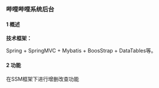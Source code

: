 ### 哔哩哔哩系统后台

#### 1 概述
**技术框架：**<br>

  Spring + SpringMVC + Mybatis + BoosStrap + DataTables等。
  
#### 2 功能

在SSM框架下进行增删改查功能

